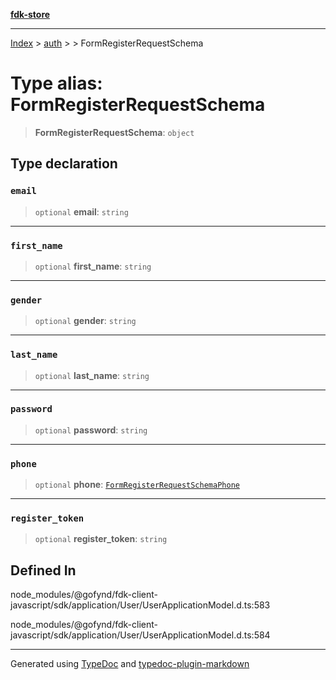 [**fdk-store**](../../../README.md)
***

[Index](../../../API.md) > [auth](../../README.md) > [<internal>](../README.md) > FormRegisterRequestSchema

# Type alias: FormRegisterRequestSchema

> **FormRegisterRequestSchema**: `object`

## Type declaration

### `email`

> `optional` **email**: `string`

***

### `first_name`

> `optional` **first\_name**: `string`

***

### `gender`

> `optional` **gender**: `string`

***

### `last_name`

> `optional` **last\_name**: `string`

***

### `password`

> `optional` **password**: `string`

***

### `phone`

> `optional` **phone**: [`FormRegisterRequestSchemaPhone`](type-alias.FormRegisterRequestSchemaPhone.md)

***

### `register_token`

> `optional` **register\_token**: `string`

## Defined In

node\_modules/@gofynd/fdk-client-javascript/sdk/application/User/UserApplicationModel.d.ts:583

node\_modules/@gofynd/fdk-client-javascript/sdk/application/User/UserApplicationModel.d.ts:584

***
Generated using [TypeDoc](https://typedoc.org/) and [typedoc-plugin-markdown](https://www.npmjs.com/package/typedoc-plugin-markdown)
